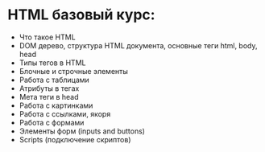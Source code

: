 # HTML базовый курс:

* Что такое HTML
* DOM дерево, структура HTML документа, основные теги html, body, head
* Типы тегов в HTML
* Блочные и строчные элементы
* Работа с таблицами
* Атрибуты в тегах
* Мета теги в head
* Работа с картинками
* Работа с ссылками, якоря
* Работа с формами
* Элементы форм (inputs and buttons)
* Scripts (подключение скриптов)

